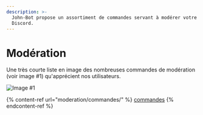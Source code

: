 ```yaml
---
description: >-
  John-Bot propose un assortiment de commandes servant à modérer votre serveur
  Discord.
---
```


# Modération

Une très courte liste en image des nombreuses commandes de modération (voir image #1) qu'apprécient nos utilisateurs.

![Image #1](../.gitbook/assets/Modération.png)

{% content-ref url="moderation/commandes/" %}
[commandes](moderation/commandes/)
{% endcontent-ref %}
